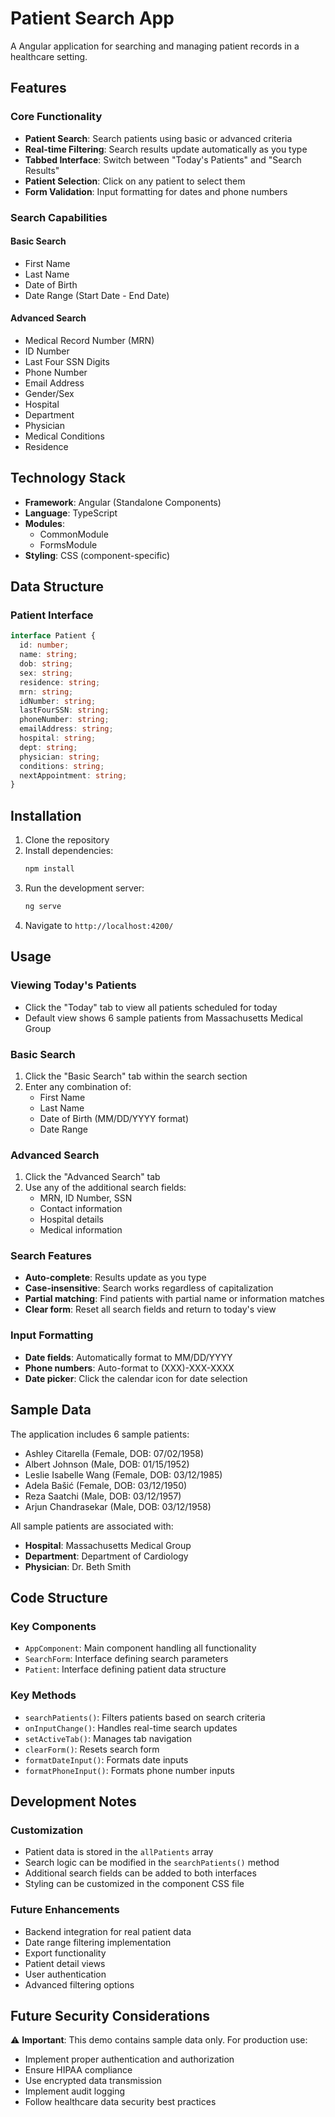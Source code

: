 # Patient Search App

A  Angular application for searching and managing patient records in a healthcare setting.

## Features

### Core Functionality
- **Patient Search**: Search patients using basic or advanced criteria
- **Real-time Filtering**: Search results update automatically as you type
- **Tabbed Interface**: Switch between "Today's Patients" and "Search Results"
- **Patient Selection**: Click on any patient to select them
- **Form Validation**: Input formatting for dates and phone numbers

### Search Capabilities

#### Basic Search
- First Name
- Last Name
- Date of Birth
- Date Range (Start Date - End Date)

#### Advanced Search
- Medical Record Number (MRN)
- ID Number
- Last Four SSN Digits
- Phone Number
- Email Address
- Gender/Sex
- Hospital
- Department
- Physician
- Medical Conditions
- Residence

## Technology Stack

- **Framework**: Angular (Standalone Components)
- **Language**: TypeScript
- **Modules**: 
  - CommonModule
  - FormsModule
- **Styling**: CSS (component-specific)

## Data Structure

### Patient Interface
```typescript
interface Patient {
  id: number;
  name: string;
  dob: string;
  sex: string;
  residence: string;
  mrn: string;
  idNumber: string;
  lastFourSSN: string;
  phoneNumber: string;
  emailAddress: string;
  hospital: string;
  dept: string;
  physician: string;
  conditions: string;
  nextAppointment: string;
}
```

## Installation

1. Clone the repository
2. Install dependencies:
   ```bash
   npm install
   ```
3. Run the development server:
   ```bash
   ng serve
   ```
4. Navigate to `http://localhost:4200/`

## Usage

### Viewing Today's Patients
- Click the "Today" tab to view all patients scheduled for today
- Default view shows 6 sample patients from Massachusetts Medical Group

### Basic Search
1. Click the "Basic Search" tab within the search section
2. Enter any combination of:
   - First Name
   - Last Name
   - Date of Birth (MM/DD/YYYY format)
   - Date Range

### Advanced Search
1. Click the "Advanced Search" tab
2. Use any of the additional search fields:
   - MRN, ID Number, SSN
   - Contact information
   - Hospital details
   - Medical information

### Search Features
- **Auto-complete**: Results update as you type
- **Case-insensitive**: Search works regardless of capitalization
- **Partial matching**: Find patients with partial name or information matches
- **Clear form**: Reset all search fields and return to today's view

### Input Formatting
- **Date fields**: Automatically format to MM/DD/YYYY
- **Phone numbers**: Auto-format to (XXX)-XXX-XXXX
- **Date picker**: Click the calendar icon for date selection

## Sample Data

The application includes 6 sample patients:
- Ashley Citarella (Female, DOB: 07/02/1958)
- Albert Johnson (Male, DOB: 01/15/1952) 
- Leslie Isabelle Wang (Female, DOB: 03/12/1985)
- Adela Bašić (Female, DOB: 03/12/1950)
- Reza Saatchi (Male, DOB: 03/12/1957)
- Arjun Chandrasekar (Male, DOB: 03/12/1958)

All sample patients are associated with:
- **Hospital**: Massachusetts Medical Group
- **Department**: Department of Cardiology
- **Physician**: Dr. Beth Smith

## Code Structure

### Key Components
- `AppComponent`: Main component handling all functionality
- `SearchForm`: Interface defining search parameters
- `Patient`: Interface defining patient data structure

### Key Methods
- `searchPatients()`: Filters patients based on search criteria
- `onInputChange()`: Handles real-time search updates
- `setActiveTab()`: Manages tab navigation
- `clearForm()`: Resets search form
- `formatDateInput()`: Formats date inputs
- `formatPhoneInput()`: Formats phone number inputs

## Development Notes

### Customization
- Patient data is stored in the `allPatients` array
- Search logic can be modified in the `searchPatients()` method
- Additional search fields can be added to both interfaces
- Styling can be customized in the component CSS file

### Future Enhancements
- Backend integration for real patient data
- Date range filtering implementation
- Export functionality
- Patient detail views
- User authentication
- Advanced filtering options

## Future Security Considerations

⚠️ **Important**: This demo contains sample data only. For production use:
- Implement proper authentication and authorization
- Ensure HIPAA compliance
- Use encrypted data transmission
- Implement audit logging
- Follow healthcare data security best practices
